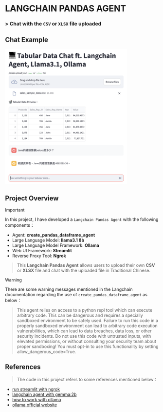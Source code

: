 # LANGCHAIN PANDAS AGENT

### > Chat with the `CSV` or `XLSX` file uploaded

## Chat Example
<img width="400" src="./readme_sources/Langchain-pandas-agent-demo.png">

## Project Overview
> [!IMPORTANT]
> In this project, I have developed a `Langchain Pandas Agent` with the following components：
> - Agent: **create_pandas_dataframe_agent**
> - Large Language Model: **llama3.1 8b**
> - Large Language Model Framework: **Ollama**
> - Web UI Framework: **Streamlit**
> - Reverse Proxy Tool: **Ngrok**

> This **Langchain Pandas Agent** allows users to upload their own **CSV** or **XLSX** file and chat with the uploaded file in Traditional Chinese.

> [!WARNING]
> There are some warning messages mentioned in the Langchain documentation regarding the use of `create_pandas_dataframe_agent` as below：

> This agent relies on access to a python repl tool which can execute arbitrary code. This can be dangerous and requires a specially sandboxed environment to be safely used. Failure to run this code in a properly sandboxed environment can lead to arbitrary code execution vulnerabilities, which can lead to data breaches, data loss, or other security incidents.
> Do not use this code with untrusted inputs, with elevated permissions, or without consulting your security team about proper sandboxing!
> You must opt-in to use this functionality by setting allow_dangerous_code=True.

## References
> The code in this project refers to some references mentioned below：
- [run streamlit with ngrok](https://www.kaggle.com/code/amlanmohanty1/build-web-app-for-heart-disease-with-streamlit#Write-a-file-for-creating-web-app)
- [langchain agent with gemma:2b](https://www.youtube.com/watch?v=u3SGDvOVyO4)
- [how to work with ollama](https://stackoverflow.com/questions/78394289/running-ollama-on-kaggle)
- [ollama official website](https://ollama.com/library/llama3.1:8b)
